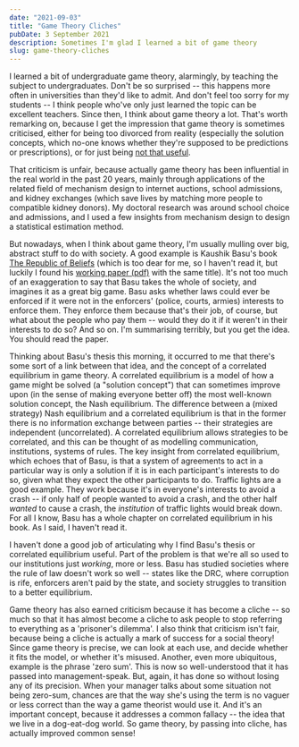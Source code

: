 ```yaml
---
date: "2021-09-03"
title: "Game Theory Cliches"
pubDate: 3 September 2021
description: Sometimes I'm glad I learned a bit of game theory
slug: game-theory-cliches
---
```


I learned a bit of undergraduate game theory, alarmingly, by teaching the subject to undergraduates. Don't be so surprised -- this happens more often in universities than they'd like to admit. And don't feel too sorry for my students -- I think people who've only just learned the topic can be excellent teachers. Since then, I think about game theory a lot. That's worth remarking on, because I get the impression that game theory is sometimes criticised, either for being too divorced from reality (especially the solution concepts, which no-one knows whether they're supposed to be predictions or prescriptions), or for just being [not that useful](https://statmodeling.stat.columbia.edu/2020/01/12/four-projects-in-the-intellectual-history-of-quantitative-social-science/).

That criticism is unfair, because actually game theory has been influential in the real world in the past 20 years, mainly through applications of the related field of mechanism design to internet auctions, school admissions, and kidney exchanges (which save lives by matching more people to compatible kidney donors). My doctoral research was around school choice and admissions, and I used a few insights from mechanism design to design a statistical estimation method.

But nowadays, when I think about game theory, I'm usually mulling over big, abstract stuff to do with society. A good example is Kaushik Basu's book [The Republic of Beliefs](https://press.princeton.edu/books/hardcover/9780691177687/the-republic-of-beliefs) (which is too dear for me, so I haven't read it, but luckily I found his [working paper (pdf)](https://openknowledge.worldbank.org/handle/10986/21991) with the same title). It's not too much of an exaggeration to say that Basu takes the whole of society, and imagines it as a great big game. Basu asks whether laws could ever be enforced if it were not in the enforcers' (police, courts, armies) interests to enforce them. They enforce them because that's their job, of course, but what about the people who pay them -- would they do it if it weren't in their interests to do so? And so on. I'm summarising terribly, but you get the idea. You should read the paper.

Thinking about Basu's thesis this morning, it occurred to me that there's some sort of a link between that idea, and the concept of a correlated equilibrium in game theory. A correlated equilibrium is a model of how a game might be solved (a "solution concept") that can sometimes improve upon (in the sense of making everyone better off) the most well-known solution concept, the Nash equilibrium. The difference between a (mixed strategy) Nash equilibrium and a correlated equilibrium is that in the former there is no information exchange between parties -- their strategies are independent (uncorrelated). A correlated equilibrium allows strategies to be correlated, and this can be thought of as modelling communication, institutions, systems of rules. The key insight from correlated equilibrium, which echoes that of Basu, is that a system of agreements to act in a particular way is only a solution if it is in each participant's interests to do so, given what they expect the other participants to do. Traffic lights are a good example. They work because it's in everyone's interests to avoid a crash -- if only half of people wanted to avoid a crash, and the other half _wanted_ to cause a crash, the _institution_ of traffic lights would break down. For all I know, Basu has a whole chapter on correlated equilibrium in his book. As I said, I haven't read it.

I haven't done a good job of articulating why I find Basu's thesis or correlated equilibrium useful. Part of the problem is that we're all so used to our institutions just _working_, more or less. Basu has studied societies where the rule of law doesn't work so well -- states like the DRC, where corruption is rife, enforcers aren't paid by the state, and society struggles to transition to a better equilibrium.

Game theory has also earned criticism because it has become a cliche -- so much so that it has almost become a cliche to ask people to stop referring to everything as a 'prisoner's dilemma'. I also think that criticism isn't fair, because being a cliche is actually a mark of success for a social theory! Since game theory is precise, we can look at each use, and decide whether it fits the model, or whether it's misused. Another, even more ubiquitous, example is the phrase 'zero sum'. This is now so well-understood that it has passed into management-speak. But, again, it has done so without losing any of its precision. When your manager talks about some situation not being zero-sum, chances are that the way she's using the term is no vaguer or less correct than the way a game theorist would use it. And it's an important concept, because it addresses a common fallacy -- the idea that we live in a dog-eat-dog world. So game theory, by passing into cliche, has actually improved common sense!